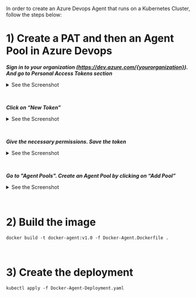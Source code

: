 

In order to create an Azure Devops Agent that runs on a Kubernetes Cluster, follow the steps below:
&nbsp;
# 1) Create a PAT and then an Agent Pool in Azure Devops

***Sign in to your organization (https://dev.azure.com/{yourorganization}). And go to Personal Access Tokens section***

<details><summary>See the Screenshot</summary>
<p>

![1_Ly5V2WYCUEmhvy9FqB9vSw](https://user-images.githubusercontent.com/61777390/181875441-4bb0d72b-377d-4bd3-8d51-e36ce6df68df.png)

</p>
</details>

&nbsp;

***Click on “New Token”***

<details><summary>See the Screenshot</summary>
<p>

![1_Q9c1wl1fSnpWEIV12cP3aQ](https://user-images.githubusercontent.com/61777390/181875455-8f6e2a16-68ab-4228-9c84-346bb7b823aa.png)

</p>
</details>

&nbsp;

***Give the necessary permissions. Save the token***

<details><summary>See the Screenshot</summary>
<p>

![1_b72aHVuyGyerZ1RPDIlHoQ](https://user-images.githubusercontent.com/61777390/181875472-4a49a741-9dc5-4dc5-bfb7-ded2227f6be1.png)

</p>
</details>

&nbsp;

***Go to "Agent Pools". Create an Agent Pool by clicking on “Add Pool”***

<details><summary>See the Screenshot</summary>
<p>
  
![1_OzoOBhA-GWQ95B4L__TNuw](https://user-images.githubusercontent.com/61777390/181875581-cd2de235-8bae-4321-8640-67547e59a254.png)

</p>
</details>

&nbsp;

# 2) Build the image

````
docker build -t docker-agent:v1.0 -f Docker-Agent.Dockerfile .
````

&nbsp;

# 3) Create the deployment

````
kubectl apply -f Docker-Agent-Deployment.yaml
````

